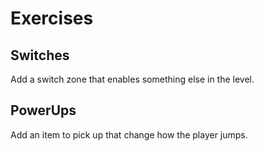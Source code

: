 # Exercises

## Switches

Add a switch zone that enables something else in the level.

## PowerUps

Add an item to pick up that change how the player jumps.

